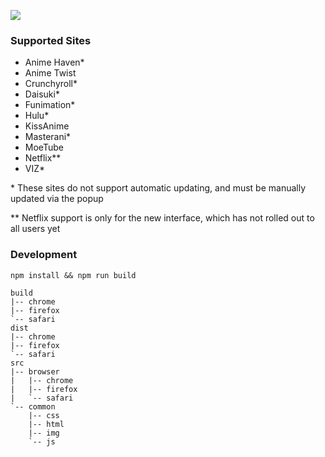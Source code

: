 <a href="https://chrome.google.com/webstore/detail/kitsu-updater/maaganaggnnofcmkongapkhkjlehedfj"><img src="https://developer.chrome.com/webstore/images/ChromeWebStore_BadgeWBorder_v2_206x58.png"/></a>

### Supported Sites

- Anime Haven*
- Anime Twist
- Crunchyroll*
- Daisuki*
- Funimation*
- Hulu*
- KissAnime
- Masterani*
- MoeTube
- Netflix**
- VIZ*

\* These sites do not support automatic updating, and must be manually updated via the popup

** Netflix support is only for the new interface, which has not rolled out to all users yet

### Development

`npm install && npm run build`

```
build
|-- chrome
|-- firefox
`-- safari
dist
|-- chrome
|-- firefox
`-- safari
src
|-- browser
|   |-- chrome
|   |-- firefox
|   `-- safari
`-- common
    |-- css
    |-- html
    |-- img
    `-- js
```

